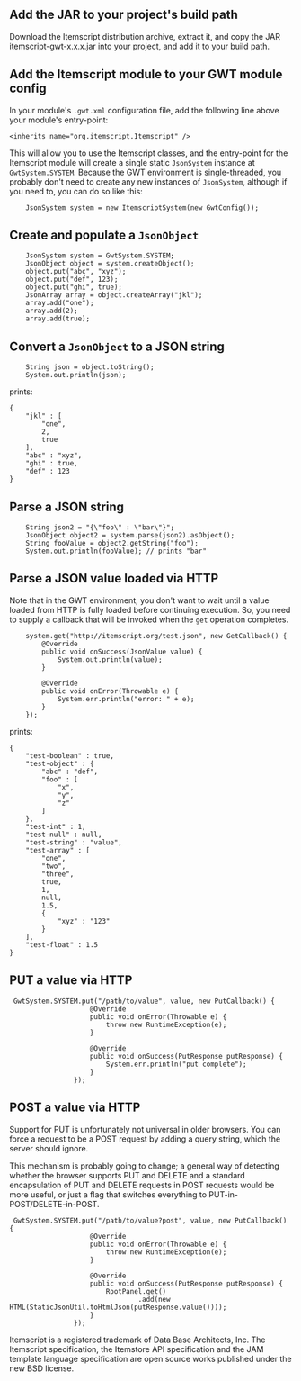 ## Add the JAR to your project's build path ##

Download the Itemscript distribution archive, extract it, and copy the JAR itemscript-gwt-x.x.x.jar into your project, and add it to your build path.

## Add the Itemscript module to your GWT module config ##

In your module's `.gwt.xml` configuration file, add the following line above your module's entry-point:

```
<inherits name="org.itemscript.Itemscript" />
```

This will allow you to use the Itemscript classes, and the entry-point for the Itemscript module will create a single static `JsonSystem` instance at `GwtSystem.SYSTEM`. Because the GWT environment is single-threaded, you probably don't need to create any new instances of `JsonSystem`, although if you need to, you can do so like this:

```
    JsonSystem system = new ItemscriptSystem(new GwtConfig());
```

## Create and populate a `JsonObject` ##

```
    JsonSystem system = GwtSystem.SYSTEM;
    JsonObject object = system.createObject();
    object.put("abc", "xyz");
    object.put("def", 123);
    object.put("ghi", true);
    JsonArray array = object.createArray("jkl");
    array.add("one");
    array.add(2);
    array.add(true);
```

## Convert a `JsonObject` to a JSON string ##

```
    String json = object.toString();
    System.out.println(json);
```

prints:

```
{
    "jkl" : [
        "one",
        2,
        true
    ],
    "abc" : "xyz",
    "ghi" : true,
    "def" : 123
}
```

## Parse a JSON string ##

```
    String json2 = "{\"foo\" : \"bar\"}";
    JsonObject object2 = system.parse(json2).asObject();
    String fooValue = object2.getString("foo");
    System.out.println(fooValue); // prints "bar"
```

## Parse a JSON value loaded via HTTP ##

Note that in the GWT environment, you don't want to wait until a value loaded from HTTP is fully loaded before continuing execution. So, you need to supply a callback that will be invoked when the `get` operation completes.

```
    system.get("http://itemscript.org/test.json", new GetCallback() {
        @Override
        public void onSuccess(JsonValue value) {
            System.out.println(value);
        }

        @Override
        public void onError(Throwable e) {
            System.err.println("error: " + e);
        }
    });
```

prints:

```
{
    "test-boolean" : true,
    "test-object" : {
        "abc" : "def",
        "foo" : [
            "x",
            "y",
            "z"
        ]
    },
    "test-int" : 1,
    "test-null" : null,
    "test-string" : "value",
    "test-array" : [
        "one",
        "two",
        "three",
        true,
        1,
        null,
        1.5,
        {
            "xyz" : "123"
        }
    ],
    "test-float" : 1.5
}
```

## PUT a value via HTTP ##

```
 GwtSystem.SYSTEM.put("/path/to/value", value, new PutCallback() {
                    @Override
                    public void onError(Throwable e) {
                        throw new RuntimeException(e);
                    }

                    @Override
                    public void onSuccess(PutResponse putResponse) {
                        System.err.println("put complete");
                    }
                });
```


## POST a value via HTTP ##

Support for PUT is unfortunately not universal in older browsers. You can force a request to be a POST request by adding a query string, which the server should ignore.

This mechanism is probably going to change; a general way of detecting whether the browser supports PUT and DELETE and a standard encapsulation of PUT and DELETE requests in POST requests would be more useful, or just a flag that switches everything to PUT-in-POST/DELETE-in-POST.

```
 GwtSystem.SYSTEM.put("/path/to/value?post", value, new PutCallback() {
                    @Override
                    public void onError(Throwable e) {
                        throw new RuntimeException(e);
                    }

                    @Override
                    public void onSuccess(PutResponse putResponse) {
                        RootPanel.get()
                                .add(new HTML(StaticJsonUtil.toHtmlJson(putResponse.value())));
                    }
                });
```


Itemscript is a registered trademark of Data Base Architects, Inc. The Itemscript specification, the Itemstore API specification and the JAM template language specification are open source works published under the new BSD license.